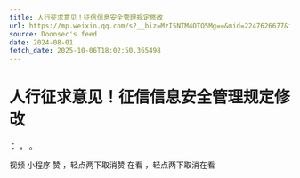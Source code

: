 ```yaml
---
title: 人行征求意见！征信信息安全管理规定修改
url: https://mp.weixin.qq.com/s?__biz=MzI5NTM4OTQ5Mg==&mid=2247626677&idx=1&sn=b6efc1634e5154289eeb205716c730a9
source: Doonsec's feed
date: 2024-08-01
fetch_date: 2025-10-06T18:02:50.365498
---
```


# 人行征求意见！征信信息安全管理规定修改

：
，
。

视频
小程序
赞
，轻点两下取消赞
在看
，轻点两下取消在看